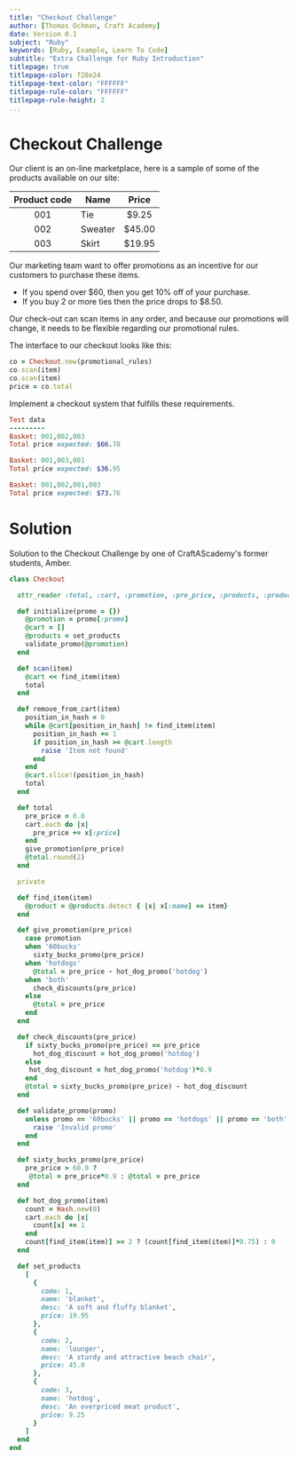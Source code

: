 ```yaml
---
title: "Checkout Challenge"
author: [Thomas Ochman, Craft Academy]
date: Version 0.1
subject: "Ruby"
keywords: [Ruby, Example, Learn To Code]
subtitle: "Extra Challenge for Ruby Introduction"
titlepage: true
titlepage-color: f28e24
titlepage-text-color: "FFFFFF"
titlepage-rule-color: "FFFFFF"
titlepage-rule-height: 2
...
```


# Checkout Challenge

Our client is an on-line marketplace, here is a sample of some of the products available on our site:


|Product code  | Name        | Price|
|:--------------:|-------------|:--------------------:|
|001           | Tie     | $9.25  |
|002           | Sweater | $45.00 |
|003           | Skirt   | $19.95 |


Our marketing team want to offer promotions as an incentive for our customers to purchase these items.

- If you spend over $60, then you get 10% off of your purchase.
- If you buy 2 or more ties then the price drops to $8.50.

Our check-out can scan items in any order, and because our promotions will change, it needs to be flexible regarding our promotional rules.

The interface to our checkout looks like this:

```ruby
co = Checkout.new(promotional_rules)
co.scan(item)
co.scan(item)
price = co.total
```

Implement a checkout system that fulfills these requirements.

```ruby
Test data
---------
Basket: 001,002,003
Total price expected: $66.78

Basket: 001,003,001
Total price expected: $36.95

Basket: 001,002,001,003
Total price expected: $73.76
```

# Solution

Solution to the Checkout Challenge by one of CraftAScademy's former students, Amber.

```ruby
class Checkout

  attr_reader :total, :cart, :promotion, :pre_price, :products, :product

  def initialize(promo = {})
    @promotion = promo[:promo]
    @cart = []
    @products = set_products
    validate_promo(@promotion)
  end

  def scan(item)
    @cart << find_item(item)
    total
  end

  def remove_from_cart(item)
    position_in_hash = 0
    while @cart[position_in_hash] != find_item(item)
      position_in_hash += 1
      if position_in_hash >= @cart.length
        raise 'Item not found'
      end
    end
    @cart.slice!(position_in_hash)
    total
  end

  def total
    pre_price = 0.0
    cart.each do |x|
      pre_price += x[:price]
    end
    give_promotion(pre_price)
    @total.round(2)
  end

  private

  def find_item(item)
    @product = @products.detect { |x| x[:name] == item}
  end

  def give_promotion(pre_price)
    case promotion
    when '60bucks'
      sixty_bucks_promo(pre_price)
    when 'hotdogs'
      @total = pre_price - hot_dog_promo('hotdog')
    when 'both'
      check_discounts(pre_price)
    else
      @total = pre_price
    end
  end

  def check_discounts(pre_price)
    if sixty_bucks_promo(pre_price) == pre_price
      hot_dog_discount = hot_dog_promo('hotdog')
    else
     hot_dog_discount = hot_dog_promo('hotdog')*0.9
    end
    @total = sixty_bucks_promo(pre_price) - hot_dog_discount
  end

  def validate_promo(promo)
    unless promo == '60bucks' || promo == 'hotdogs' || promo == 'both' || promo.nil?
      raise 'Invalid promo'
    end
  end

  def sixty_bucks_promo(pre_price)
    pre_price > 60.0 ?
     @total = pre_price*0.9 : @total = pre_price
  end

  def hot_dog_promo(item)
    count = Hash.new(0)
    cart.each do |x|
      count[x] += 1
    end
    count[find_item(item)] >= 2 ? (count[find_item(item)]*0.75) : 0
  end

  def set_products
    [
      {
        code: 1,
        name: 'blanket',
        desc: 'A soft and fluffy blanket',
        price: 19.95
      },
      {
        code: 2,
        name: 'lounger',
        desc: 'A sturdy and attractive beach chair',
        price: 45.0
      },
      {
        code: 3,
        name: 'hotdog',
        desc: 'An overpriced meat product',
        price: 9.25
      }
    ]
  end
end
```

